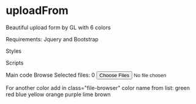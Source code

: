# uploadFrom
Beautiful upload form by GL with 6 colors

Requirements:
Jquery and Bootstrap


Styles
<link rel="stylesheet" href="css/uploadForm.css">

Scripts
<script type="text/javascript" src="js/uploadForm.js"></script>


Main code
<label class="file-browser">
	<span class="btn file-upload"><i class="fa fa-folder-open"></i> Browse</span>
	<span class="file_name"><span class="files_text">Selected files: </span><span class="files_count">0</span></span>
	<input type="file" class="hidden file" multiple name="userfiles[]" onchange="file_browser(this);">
</label>


For another color add in class="file-browser" color name from list:
green
red
blue
yellow
orange
purple
lime
brown